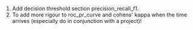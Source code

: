 1. Add decision threshold section precision_recall_f1.
2. To add more rigour to roc_pr_curve and cohens' kappa when the time arrives (especially do in conjunction with a project)!